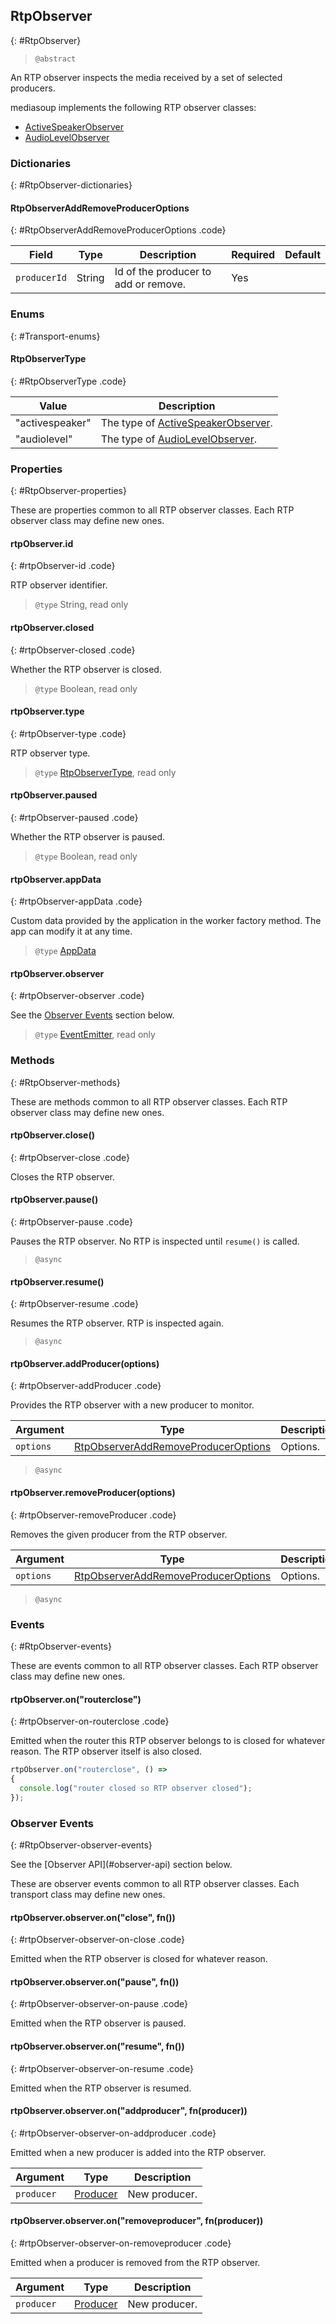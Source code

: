 ## RtpObserver
{: #RtpObserver}

<section markdown="1">

> `@abstract`

An RTP observer inspects the media received by a set of selected producers.

mediasoup implements the following RTP observer classes:

* [ActiveSpeakerObserver](#ActiveSpeakerObserver)
* [AudioLevelObserver](#AudioLevelObserver)

</section>


### Dictionaries
{: #RtpObserver-dictionaries}

<section markdown="1">

#### RtpObserverAddRemoveProducerOptions
{: #RtpObserverAddRemoveProducerOptions .code}

<div markdown="1" class="table-wrapper L3">

Field           | Type    | Description   | Required | Default
--------------- | ------- | ------------- | -------- | ---------
`producerId`    | String  | Id of the producer to add or remove. | Yes |

</div>

</section>


### Enums
{: #Transport-enums}

<section markdown="1">

#### RtpObserverType
{: #RtpObserverType .code}

<div markdown="1" class="table-wrapper L2">

Value           | Description
--------------- | -------------
"activespeaker" | The type of [ActiveSpeakerObserver](#ActiveSpeakerObserver).
"audiolevel"    | The type of [AudioLevelObserver](#AudioLevelObserver).

</div>

</section>


### Properties
{: #RtpObserver-properties}

<section markdown="1">

These are properties common to all RTP observer classes. Each RTP observer class may define new ones.

#### rtpObserver.id
{: #rtpObserver-id .code}

RTP observer identifier.

> `@type` String, read only

#### rtpObserver.closed
{: #rtpObserver-closed .code}

Whether the RTP observer is closed.

> `@type` Boolean, read only

#### rtpObserver.type
{: #rtpObserver-type .code}

RTP observer type.

> `@type` [RtpObserverType](#RtpObserverType), read only

#### rtpObserver.paused
{: #rtpObserver-paused .code}

Whether the RTP observer is paused.

> `@type` Boolean, read only

#### rtpObserver.appData
{: #rtpObserver-appData .code}

Custom data provided by the application in the worker factory method. The app can modify it at any  time.

> `@type` [AppData](#AppData)

#### rtpObserver.observer
{: #rtpObserver-observer .code}

See the [Observer Events](#RtpObserver-observer-events) section below.

> `@type` [EventEmitter](https://nodejs.org/api/events.html#events_class_eventemitter), read only

</section>


### Methods
{: #RtpObserver-methods}

<section markdown="1">

These are methods common to all RTP observer classes. Each RTP observer class may define new ones.

#### rtpObserver.close()
{: #rtpObserver-close .code}

Closes the RTP observer.

#### rtpObserver.pause()
{: #rtpObserver-pause .code}

Pauses the RTP observer. No RTP is inspected until `resume()` is called.

> `@async`

#### rtpObserver.resume()
{: #rtpObserver-resume .code}

Resumes the RTP observer. RTP is inspected again.

> `@async`

#### rtpObserver.addProducer(options)
{: #rtpObserver-addProducer .code}

Provides the RTP observer with a new producer to monitor.

<div markdown="1" class="table-wrapper L3">

Argument     | Type    | Description | Required | Default 
------------ | ------- | ----------- | -------- | ----------
`options`    | [RtpObserverAddRemoveProducerOptions](#RtpObserverAddRemoveProducerOptions) | Options. | Yes |

</div>

> `@async`

#### rtpObserver.removeProducer(options)
{: #rtpObserver-removeProducer .code}

Removes the given producer from the RTP observer.

<div markdown="1" class="table-wrapper L3">

Argument    | Type    | Description | Required | Default 
----------- | ------- | ----------- | -------- | ----------
`options`    | [RtpObserverAddRemoveProducerOptions](#RtpObserverAddRemoveProducerOptions) | Options. | Yes |

</div>

> `@async`

</section>


### Events
{: #RtpObserver-events}

<section markdown="1">

These are events common to all RTP observer classes. Each RTP observer class may define new ones.

#### rtpObserver.on("routerclose")
{: #rtpObserver-on-routerclose .code}

Emitted when the router this RTP observer belongs to is closed for whatever reason. The RTP observer itself is also closed.

```javascript
rtpObserver.on("routerclose", () =>
{
  console.log("router closed so RTP observer closed");
});
```

</section>


### Observer Events
{: #RtpObserver-observer-events}

<section markdown="1">

<div markdown="1" class="note">
See the [Observer API](#observer-api) section below.
</div>

These are observer events common to all RTP observer classes. Each transport class may define new ones.

#### rtpObserver.observer.on("close", fn())
{: #rtpObserver-observer-on-close .code}

Emitted when the RTP observer is closed for whatever reason.

#### rtpObserver.observer.on("pause", fn())
{: #rtpObserver-observer-on-pause .code}

Emitted when the RTP observer is paused.

#### rtpObserver.observer.on("resume", fn())
{: #rtpObserver-observer-on-resume .code}

Emitted when the RTP observer is resumed.

#### rtpObserver.observer.on("addproducer", fn(producer))
{: #rtpObserver-observer-on-addproducer .code}

Emitted when a new producer is added into the RTP observer.

<div markdown="1" class="table-wrapper L3">

Argument    | Type    | Description   
----------- | ------- | ----------------
`producer` | [Producer](#Producer) | New producer.

</div>

#### rtpObserver.observer.on("removeproducer", fn(producer))
{: #rtpObserver-observer-on-removeproducer .code}

Emitted when a producer is removed from the RTP observer.

<div markdown="1" class="table-wrapper L3">

Argument    | Type    | Description   
----------- | ------- | ----------------
`producer` | [Producer](#Producer) | New producer.

</div>

</section>
